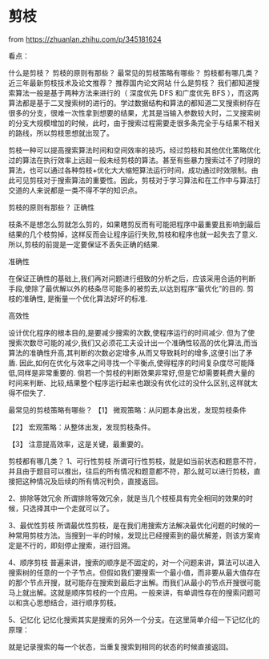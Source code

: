 # 剪枝

from https://zhuanlan.zhihu.com/p/345181624

看点：

什么是剪枝？
剪枝的原则有那些？
最常见的剪枝策略有哪些？
剪枝都有哪几类？
近三年最新剪枝技术及论文推荐？
推荐国内论文网站
什么是剪枝？
我们都知道搜索算法一般是基于两种方法来进行的（ 深度优先 DFS 和广度优先 BFS ），而这两算法都是基于二叉搜索树的进行的。学过数据结构和算法的都知道二叉搜索树存在很多的分支，很难一次性拿到想要的结果，尤其是当输入参数较大时，二叉搜索树的分支大规模增加的时候，此时，由于搜索过程需要走很多条完全于与结果不相关的路线，所以剪枝思想就出现了。



剪枝一种可以提高搜索算法时间和空间效率的技巧，经过剪枝和其他优化策略优化过的算法在执行效率上远超一般未经剪枝的算法。甚至有些暴力搜索过不了时限的算法，也可以通过各种剪枝+优化大大缩短算法运行时间，成功通过时效限制。由此可见剪枝对于搜索算法的重要性。因此，剪枝对于学习算法和在工作中与算法打交道的人来说都是一类不得不学的知识点。



剪枝的原则有那些？
正确性

枝条不是想怎么剪就怎么剪的，如果瞎剪反而有可能把程序中最重要且影响到最后结果的几个枝剪掉，这样反而会让程序运行失败,剪枝和程序也就一起失去了意义. 所以,剪枝的前提是一定要保证不丢失正确的结果.

准确性

在保证正确性的基础上,我们再对问题进行细致的分析之后，应该采用合适的判断手段,使除了最优解以外的枝条尽可能多的被剪去,以达到程序“最优化”的目的. 剪枝的准确性, 是衡量一个优化算法好坏的标准.

高效性

设计优化程序的根本目的,是要减少搜索的次数,使程序运行的时间减少. 但为了使搜索次数尽可能的减少,我们又必须花工夫设计出一个准确性较高的优化算法,而当算法的准确性升高,其判断的次数必定增多,从而又导致耗时的增多,这便引出了矛盾. 因此,如何在优化与效率之间寻找一个平衡点,使得程序的时间复杂度尽可能降低,同样是非常重要的. 倘若一个剪枝的判断效果非常好,但是它却需要耗费大量的时间来判断、比较,结果整个程序运行起来也跟没有优化过的没什么区别,这样就太得不偿失了.

最常见的剪枝策略有哪些？
【1】 微观策略：从问题本身出发，发现剪枝条件

【2】 宏观策略：从整体出发，发现剪枝条件。

【3】 注意提高效率，这是关键，最重要的。



剪枝都有哪几类？
1、可行性剪枝
所谓可行性剪枝，就是如当前状态和题意不符，并且由于题目可以推出，往后的所有情况和题意都不符，那么就可以进行剪枝，直接把这种情况及后续的所有情况判负，直接返回。



2、排除等效冗余
所谓排除等效冗余，就是当几个枝桠具有完全相同的效果的时候，只选择其中一个走就可以了。



3、最优性剪枝
所谓最优性剪枝，是在我们用搜索方法解决最优化问题的时候的一种常用剪枝方法。当搜到一半的时候，发现比已经搜索到的最优解差，则该方案肯定是不行的，即刻停止搜索，进行回溯。



4、顺序剪枝
普遍来讲，搜索的顺序是不固定的，对一个问题来讲，算法可以进入搜索树的任意的一个子节点。但假如我们要搜索一个最小值，而非要从最大值存在的那个节点开搜，就可能存在搜索到最后才出解。而我们从最小的节点开搜很可能马上就出解。这就是顺序剪枝的一个应用。一般来讲，有单调性存在的搜索问题可以和贪心思想结合，进行顺序剪枝。



5、记忆化
记忆化搜索其实是搜索的另外一个分支。在这里简单介绍一下记忆化的原理：

就是记录搜索的每一个状态，当重复搜索到相同的状态的时候直接返回。

